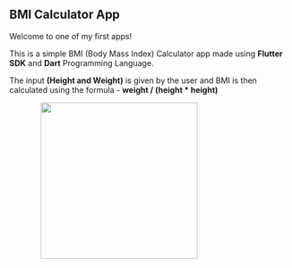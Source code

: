 ## BMI Calculator App

Welcome to one of my first apps!

This is a simple BMI (Body Mass Index) Calculator app made using **Flutter SDK** and **Dart** Programming Language.

The input **(Height and Weight)** is given by the user and BMI is then calculated using the formula - **weight / (height * height)**

&emsp;&emsp;&emsp;&emsp;<img src="https://github.com/ronit-singh/BMI_Calculator_app/blob/main/demo.gif" height="280">
